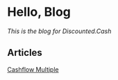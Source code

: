
# Hello, Blog

_This is the blog for Discounted.Cash_

## Articles

[Cashflow Multiple](./cashflow-multiple.html)
